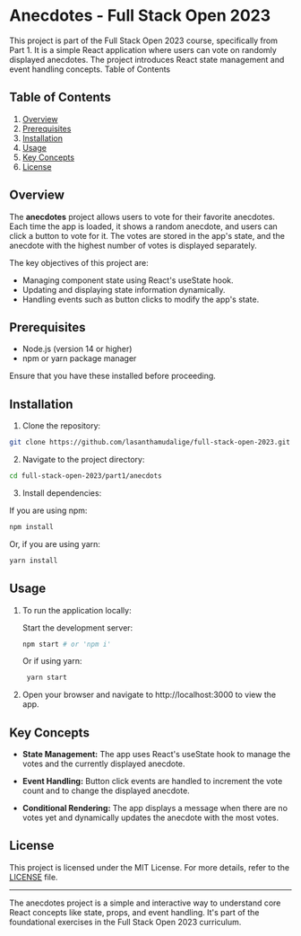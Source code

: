 # Anecdotes - Full Stack Open 2023

This project is part of the Full Stack Open 2023 course, specifically from Part 1. It is a simple React application where users can vote on randomly displayed anecdotes. The project introduces React state management and event handling concepts.
Table of Contents

## Table of Contents

   1. [Overview](#overview)
   2. [Prerequisites](#prerequisites)
   3. [Installation](#installation)
   4. [Usage](#usage)
   5. [Key Concepts](#key-concepts)
   6. [License](#license)

## Overview

The **anecdotes** project allows users to vote for their favorite anecdotes. Each time the app is loaded, it shows a random anecdote, and users can click a button to vote for it. The votes are stored in the app's state, and the anecdote with the highest number of votes is displayed separately.

The key objectives of this project are:

   * Managing component state using React's useState hook.
   * Updating and displaying state information dynamically.
   * Handling events such as button clicks to modify the app's state.

## Prerequisites

   * Node.js (version 14 or higher)
   * npm or yarn package manager

Ensure that you have these installed before proceeding.

## Installation

   1. Clone the repository:
   ```bash
   git clone https://github.com/lasanthamudalige/full-stack-open-2023.git
   ```

   2. Navigate to the project directory:
   ```bash
   cd full-stack-open-2023/part1/anecdots
   ```

   3. Install dependencies:

   If you are using npm:
   ```bash
   npm install
   ```

   Or, if you are using yarn:
   ```bash
   yarn install
   ```

## Usage

1. To run the application locally:

    Start the development server:

    ```bash
   npm start # or 'npm i'
   ```

   Or if using yarn:
   ```bash
    yarn start
   ```

2. Open your browser and navigate to http://localhost:3000 to view the app.

## Key Concepts

   * **State Management:** The app uses React's useState hook to manage the votes and the currently displayed anecdote.

   * **Event Handling:** Button click events are handled to increment the vote count and to change the displayed anecdote.

   * **Conditional Rendering:** The app displays a message when there are no votes yet and dynamically updates the anecdote with the most votes.

## License

This project is licensed under the MIT License. For more details, refer to the [LICENSE](https://github.com/lasanthamudalige/full-stack-open-2023/blob/main/LICENSE) file.

<!-- This is to add horizontal line -->
---

The anecdotes project is a simple and interactive way to understand core React concepts like state, props, and event handling. It's part of the foundational exercises in the Full Stack Open 2023 curriculum.
